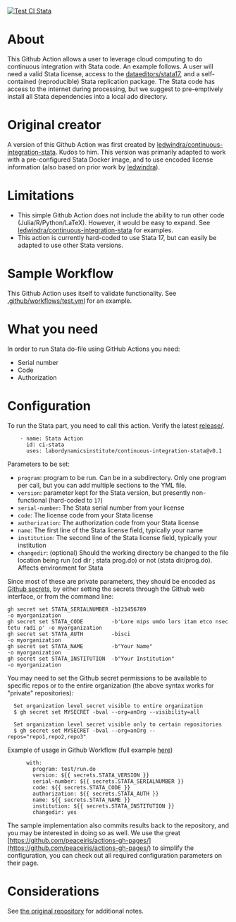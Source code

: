 [![Test CI Stata](https://github.com/labordynamicsinstitute/continuous-integration-stata/actions/workflows/test.yml/badge.svg)](https://github.com/labordynamicsinstitute/continuous-integration-stata/actions/workflows/test.yml)

# About

This Github Action allows a user to leverage cloud computing to do continuous integration with Stata code. An example follows. A user will need a valid Stata license, access to the [dataeditors/stata17](https://hub.docker.com/r/dataeditors/stata17), and a self-contained (reproducible) Stata replication package. The Stata code has access to the internet during processing, but we suggest to pre-emptively install all Stata dependencies into a local ado directory.

# Original creator

A version of this Github Action was first created by [ledwindra/continuous-integration-stata](https://github.com/ledwindra/continuous-integration-stata). Kudos to him. This version was primarily adapted to work with a pre-configured Stata Docker image, and to use encoded license information (also based on prior work by [ledwindra](https://github.com/ledwindra)).


# Limitations

- This simple Github Action does not include the ability to run other code (Julia/R/Python/LaTeX). However, it would be easy to expand. See [ledwindra/continuous-integration-stata](https://github.com/ledwindra/continuous-integration-stata) for examples.
- This action is currently hard-coded to use Stata 17, but can easily be adapted to use other Stata versions.

# Sample Workflow

This Github Action uses itself to validate functionality. See [.github/workflows/test.yml](.github/workflows/test.yml) for an example.


# What you need

In order to run
Stata do-file using GitHub Actions you need:

- Serial number
- Code
- Authorization

# Configuration

To run the Stata part, you need to call this action. Verify the latest [release/](release/).

```
    - name: Stata Action
      id: ci-stata
      uses: labordynamicsinstitute/continuous-integration-stata@v0.1
```

Parameters to be set:

- `program`: program to be run. Can be in a subdirectory. Only one program per call, but you can add multiple sections to the YML file.
- `version`: parameter kept for the Stata version, but presently non-functional (hard-coded to `17`)
- `serial-number`: The Stata serial number from your license
- `code`: The license code from your Stata license
- `authorization`: The authorization code from your Stata license
- `name`: The first line of the Stata license field, typically your name
- `institution`: The second line of the Stata license field, typically your institution
- `changedir`: (optional) Should the working directory be changed to the file location being run (cd dir ; stata prog.do) or not (stata dir/prog.do). Affects environment for Stata


Since most of these are private parameters, they should be encoded as [Github secrets](https://docs.github.com/en/actions/security-guides/encrypted-secrets), by either setting the secrets through the Github web interface, or from the command line:

```{bash}
gh secret set STATA_SERIALNUMBER -b123456789                                        -o myorganization 
gh secret set STATA_CODE         -b'Lore mips umdo lors itam etco nsec tetu radi p' -o myorganization 
gh secret set STATA_AUTH         -bisci                                             -o myorganization 
gh secret set STATA_NAME         -b"Your Name"                                      -o myorganization
gh secret set STATA_INSTITUTION  -b"Your Institution"                               -o myorganization
```

You may need to set the Github secret permissions to be available to specific repos or to the entire organization (the above syntax works for "private" repositories):

```
  Set organization level secret visible to entire organization
  $ gh secret set MYSECRET -bval --org=anOrg --visibility=all
  
  Set organization level secret visible only to certain repositories
  $ gh secret set MYSECRET -bval --org=anOrg --repos="repo1,repo2,repo3"
```


Example of usage in Github Workflow (full example [here](https://github.com/labordynamicsinstitute/continuous-integration-stata/blob/main/.github/workflows/test.yml))

```
      with:
        program: test/run.do
        version: ${{ secrets.STATA_VERSION }}
        serial-number: ${{ secrets.STATA_SERIALNUMBER }}
        code: ${{ secrets.STATA_CODE }}
        authorization: ${{ secrets.STATA_AUTH }}
        name: ${{ secrets.STATA_NAME }}
        institution: ${{ secrets.STATA_INSTITUTION }}
        changedir: yes
```

The sample implementation also commits results back to the repository, and you may be interested in doing so as well. We use the great [https://github.com/peaceiris/actions-gh-pages/](https://github.com/peaceiris/actions-gh-pages/) to simplify the configuration, you can check out all required configuration parameters on their page. 

# Considerations

See [the original repository](https://github.com/ledwindra/continuous-integration-stata/) for additional notes.

